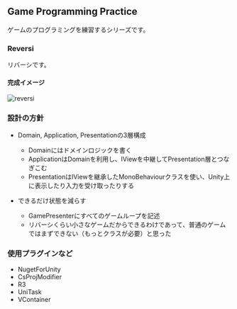 ## Game Programming Practice

ゲームのプログラミングを練習するシリーズです。

### Reversi

リバーシです。

#### 完成イメージ

![reversi](https://github.com/qemel/gpp-reversi/assets/99727161/bc42d211-837a-40ec-b7ee-5f9131eaa832)


### 設計の方針

- Domain, Application, Presentationの3層構成
  - Domainにはドメインロジックを書く
  - ApplicationはDomainを利用し、IViewを中継してPresentation層とつなぎこむ
  - PresentationはIViewを継承したMonoBehaviourクラスを使い、Unity上に表示したり入力を受け取ったりする
 
- できるだけ状態を減らす
  - GamePresenterにすべてのゲームループを記述
  - リバーシくらい小さなゲームだからできるわけであって、普通のゲームではまずできない（もっとクラスが必要）と思った
 
### 使用プラグインなど

- NugetForUnity
- CsProjModifier
- R3
- UniTask
- VContainer
